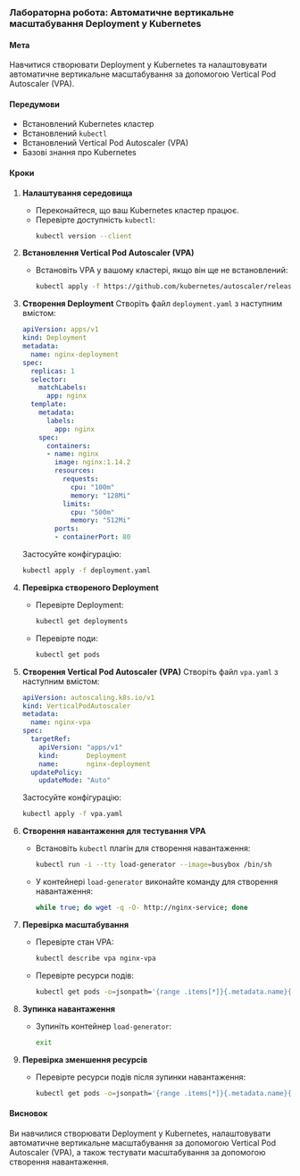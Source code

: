 ### Лабораторна робота: Автоматичне вертикальне масштабування Deployment у Kubernetes

#### Мета
Навчитися створювати Deployment у Kubernetes та налаштовувати автоматичне вертикальне масштабування за допомогою Vertical Pod Autoscaler (VPA).

#### Передумови
- Встановлений Kubernetes кластер
- Встановлений `kubectl`
- Встановлений Vertical Pod Autoscaler (VPA)
- Базові знання про Kubernetes

#### Кроки

1. **Налаштування середовища**
   - Переконайтеся, що ваш Kubernetes кластер працює.
   - Перевірте доступність `kubectl`:
     ```bash
     kubectl version --client
     ```

2. **Встановлення Vertical Pod Autoscaler (VPA)**
   - Встановіть VPA у вашому кластері, якщо він ще не встановлений:
     ```bash
     kubectl apply -f https://github.com/kubernetes/autoscaler/releases/download/vpa-release-0.9.2/vpa-v0.9.2.yaml
     ```

3. **Створення Deployment**
   Створіть файл `deployment.yaml` з наступним вмістом:
   ```yaml
   apiVersion: apps/v1
   kind: Deployment
   metadata:
     name: nginx-deployment
   spec:
     replicas: 1
     selector:
       matchLabels:
         app: nginx
     template:
       metadata:
         labels:
           app: nginx
       spec:
         containers:
         - name: nginx
           image: nginx:1.14.2
           resources:
             requests:
               cpu: "100m"
               memory: "128Mi"
             limits:
               cpu: "500m"
               memory: "512Mi"
           ports:
           - containerPort: 80
   ```

   Застосуйте конфігурацію:
   ```bash
   kubectl apply -f deployment.yaml
   ```

4. **Перевірка створеного Deployment**
   - Перевірте Deployment:
     ```bash
     kubectl get deployments
     ```
   - Перевірте поди:
     ```bash
     kubectl get pods
     ```

5. **Створення Vertical Pod Autoscaler (VPA)**
   Створіть файл `vpa.yaml` з наступним вмістом:
   ```yaml
   apiVersion: autoscaling.k8s.io/v1
   kind: VerticalPodAutoscaler
   metadata:
     name: nginx-vpa
   spec:
     targetRef:
       apiVersion: "apps/v1"
       kind:       Deployment
       name:       nginx-deployment
     updatePolicy:
       updateMode: "Auto"
   ```

   Застосуйте конфігурацію:
   ```bash
   kubectl apply -f vpa.yaml
   ```

6. **Створення навантаження для тестування VPA**
   - Встановіть `kubectl` плагін для створення навантаження:
     ```bash
     kubectl run -i --tty load-generator --image=busybox /bin/sh
     ```
   - У контейнері `load-generator` виконайте команду для створення навантаження:
     ```sh
     while true; do wget -q -O- http://nginx-service; done
     ```

7. **Перевірка масштабування**
   - Перевірте стан VPA:
     ```bash
     kubectl describe vpa nginx-vpa
     ```
   - Перевірте ресурси подів:
     ```bash
     kubectl get pods -o=jsonpath='{range .items[*]}{.metadata.name}{"\t"}{.spec.containers[*].resources}{"\n"}{end}'
     ```

8. **Зупинка навантаження**
   - Зупиніть контейнер `load-generator`:
     ```sh
     exit
     ```

9. **Перевірка зменшення ресурсів**
   - Перевірте ресурси подів після зупинки навантаження:
     ```bash
     kubectl get pods -o=jsonpath='{range .items[*]}{.metadata.name}{"\t"}{.spec.containers[*].resources}{"\n"}{end}'
     ```

#### Висновок
Ви навчилися створювати Deployment у Kubernetes, налаштовувати автоматичне вертикальне масштабування за допомогою Vertical Pod Autoscaler (VPA), а також тестувати масштабування за допомогою створення навантаження.